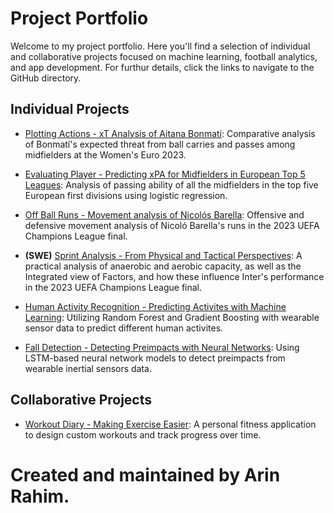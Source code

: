 # Project Portfolio 

Welcome to my project portfolio. Here you'll find a selection of individual and collaborative projects focused on machine learning, football analytics, and app development. For furthur details, click the links to navigate to the GitHub directory. 

## Individual Projects 
- [Plotting Actions - xT Analysis of Aitana Bonmatí](https://github.com/arin8/arin8.github.io/tree/main/Plotting-Actions):
  Comparative analysis of Bonmatí's expected threat from ball carries and passes among midfielders at the Women's Euro 2023.
  
- [Evaluating Player - Predicting xPA for Midfielders in European Top 5 Leagues](https://github.com/arin8/arin8.github.io/tree/main/Evaluating-Player):
  Analysis of passing ability of all the midfielders in the top five European first divisions using logistic regression.

- [Off Ball Runs - Movement analysis of Nicolós Barella](https://github.com/arin8/arin8.github.io/tree/main/Off-Ball-Runs): Offensive and defensive movement analysis of Nicoló Barella's runs in the 2023 UEFA Champions League final.
  
- **(SWE)** [Sprint Analysis - From Physical and Tactical Perspectives](https://github.com/arin8/arin8.github.io/tree/main/Sprint-Analysis): A practical analysis of anaerobic and aerobic capacity, as well as the Integrated view of Factors, and how these influence Inter's performance in the 2023 UEFA Champions League final.
  
- [Human Activity Recognition - Predicting Activites with Machine Learning](https://github.com/arin8/arin8.github.io/tree/main/Human-Activity-Recognition): Utilizing Random Forest and Gradient Boosting with wearable sensor data to predict different human activites.
  
- [Fall Detection - Detecting Preimpacts with Neural Networks](https://github.com/arin8/arin8.github.io/tree/main/Fall-Detection): Using LSTM-based neural network models to detect preimpacts from wearable inertial sensors data. 

## Collaborative Projects 
- [Workout Diary - Making Exercise Easier](https://github.com/arin8/arin8.github.io/tree/main/Workout-Diary): A personal fitness application to design custom workouts and track progress over time.

# Created and maintained by Arin Rahim.
